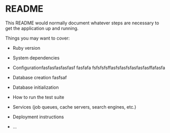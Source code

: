 # README

This README would normally document whatever steps are necessary to get the
application up and running.

Things you may want to cover:

* Ruby version

* System dependencies

* Configurationfasfasfasfasfasf
fasfafa
 fsfsfsfsffasfsfasfsfasfasfasffafasfa
* Database creation
fasfsaf
* Database initialization

* How to run the test suite

* Services (job queues, cache servers, search engines, etc.)

* Deployment instructions

* ...
